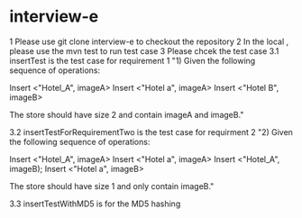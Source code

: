 # interview-e
1 Please use git clone interview-e to checkout the repository
2 In the local , please use the mvn test to run test case
3 Please chcek the test case
3.1 insertTest is the test case for requirement 1
"1) Given the following sequence of operations:
  
   Insert <"Hotel_A", imageA>
   Insert <"Hotel a", imageA>
   Insert <"Hotel B", imageB>
 
The store should have size 2 and contain imageA and imageB."

3.2 insertTestForRequirementTwo is the test case for requirment 2
"2) Given the following sequence of operations:
   
   Insert <"Hotel_A", imageA>
   Insert <"Hotel a", imageA>
   Insert <"Hotel_A", imageB);
   Insert <"Hotel a", imageB>
   
The store should have size 1 and only contain imageB."

3.3 insertTestWithMD5 is for the MD5 hashing
